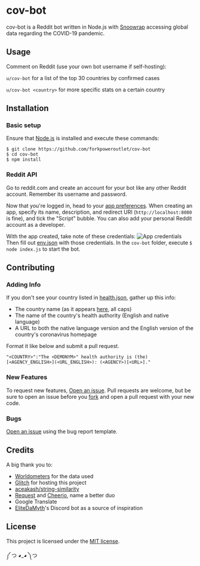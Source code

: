 # cov-bot
cov-bot is a Reddit bot written in Node.js with [Snoowrap](https://github.com/not-an-aardvark/snoowrap) accessing global data regarding the COVID-19 pandemic.

## Usage
Comment on Reddit (use your own bot username if self-hosting):

`u/cov-bot` for a list of the top 30 countries by confirmed cases

`u/cov-bot <country>` for more specific stats on a certain country

## Installation
### Basic setup
Ensure that [Node.js](https://nodejs.org) is installed and execute these commands:
```
$ git clone https://github.com/forkpoweroutlet/cov-bot
$ cd cov-bot
$ npm install
```

### Reddit API
Go to reddit.com and create an account for your bot like any other Reddit account. Remember its username and password.

Now that you're logged in, head to your [app preferences](https://ssl.reddit.com/prefs/apps/). When creating an app, specify its name, description, and redirect URI (`http://localhost:8080` is fine), and tick the "Script" bubble. You can also add your personal Reddit account as a developer.

With the app created, take note of these credentials: ![App credentials](https://camo.githubusercontent.com/d85ccba28045ea28ca305e8825a90a2912fdbbe1/68747470733a2f2f692e696d6775722e636f6d2f515938787950432e706e67)
Then fill out [env.json](https://github.com/forkpoweroutlet/cov-bot/blob/master/env.json) with those credentials.
In the `cov-bot` folder, execute `$ node index.js` to start the bot.

## Contributing
### Adding Info
If you don't see your country listed in [health.json](https://github.com/forkpoweroutlet/cov-bot/blob/master/json/health.json), gather up this info:
- The country name (as it appears [here](https://worldometers.info/coronavirus), all caps)
- The name of the country's health authority (English and native language)
- A URL to both the native language version and the English version of the country's coronavirus homepage

Format it like below and submit a pull request.
```
"<COUNTRY>":"The <DEMONYM>" health authority is (the) [<AGENCY_ENGLISH>](<URL_ENGLISH>): (<AGENCY>)[<URL>]."
```
### New Features
To request new features, [Open an issue](https://github.com/forkpoweroutlet/cov-bot/issues/new?labels=enhancement&template=feature_request.md). Pull requests are welcome, but be sure to open an issue before you [fork](https://github.com/forkpoweroutlet/cov-bot/fork) and open a pull request with your new code.

### Bugs
[Open an issue](https://github.com/forkpoweroutlet/cov-bot/issues/new?labels=bug&template=bug_report.md) using the bug report template.


## Credits
A big thank you to:
- [Worldometers](https://worldometers.info/coronavirus) for the data used
- [Glitch](https://glitch.com) for hosting this project
- [aceakash/string-similarity](https://github.com/aceakash/string-similarity)
- [Request](https://github.com/request/request) and [Cheerio](https://github.com/cheeriojs/cheerio), name a better duo
- Google Translate
- [EliteDaMyth](https://github.com/EliteDaMyth)'s Discord bot as a source of inspiration

## License
This project is licensed under the [MIT license](https://choosealicense.com/licenses/mit/).

༼ つ ◕_◕ ༽つ
